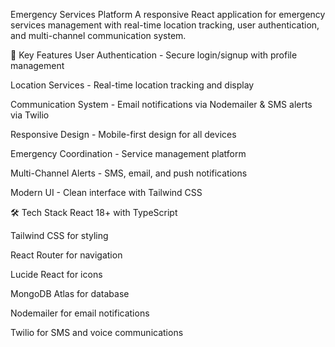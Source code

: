 Emergency Services Platform
A responsive React application for emergency services management with real-time location tracking, user authentication, and multi-channel communication system.

🚀 Key Features
User Authentication - Secure login/signup with profile management

Location Services - Real-time location tracking and display

Communication System - Email notifications via Nodemailer & SMS alerts via Twilio

Responsive Design - Mobile-first design for all devices

Emergency Coordination - Service management platform

Multi-Channel Alerts - SMS, email, and push notifications

Modern UI - Clean interface with Tailwind CSS

🛠️ Tech Stack
React 18+ with TypeScript

Tailwind CSS for styling

React Router for navigation

Lucide React for icons

MongoDB Atlas for database

Nodemailer for email notifications

Twilio for SMS and voice communications
